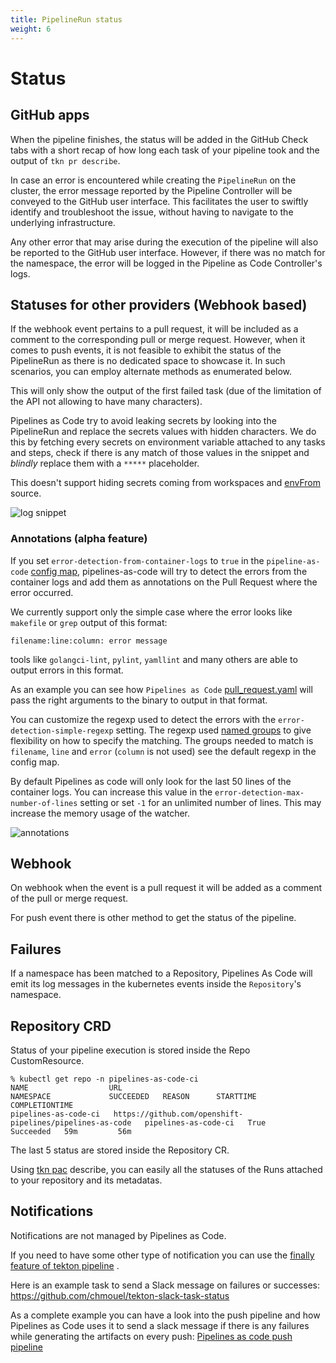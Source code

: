 ```yaml
---
title: PipelineRun status
weight: 6
---
```

# Status

## GitHub apps

When the pipeline finishes, the status will be added in the GitHub Check tabs
with a short recap of how long each task of your pipeline took and the output of
`tkn pr describe`.

In case an error is encountered while creating the `PipelineRun` on the cluster,
the error message reported by the Pipeline Controller will be conveyed to the
GitHub user interface. This facilitates the user to swiftly identify and
troubleshoot the issue, without having to navigate to the underlying
infrastructure.

Any other error that may arise during the execution of the pipeline will also
be reported to the GitHub user interface. However, if there was no match for the
namespace, the error will be logged in the Pipeline as Code Controller's logs.

## Statuses for other providers (Webhook based)

If the webhook event pertains to a pull request, it will be included as a
comment to the corresponding pull or merge request. However, when it comes to
push events, it is not feasible to exhibit the status of the PipelineRun as
there is no dedicated space to showcase it. In such scenarios, you can employ
alternate methods as enumerated below.

This will only show the output of the first failed task (due of the
limitation of the API not allowing to have many characters).

Pipelines as Code try to avoid leaking secrets by looking into the PipelineRun
and replace the secrets values with hidden characters.
We do this by fetching every secrets on environment variable attached to any
tasks and steps, check if there is any match of those values in the snippet and
*blindly* replace them with a `*****` placeholder.

This doesn't support hiding secrets coming from workspaces and
[envFrom](https://kubernetes.io/docs/reference/generated/kubernetes-api/v1.23/#envfromsource-v1-core)
source.

![log snippet](/images/snippet-failure-message.png)

### Annotations (alpha feature)

If you set `error-detection-from-container-logs` to `true` in the
`pipeline-as-code` [config map](/docs/install/settings.md), pipelines-as-code
will try to detect the errors from the container logs and add them as
annotations on the Pull Request where the error occurred.

We currently support only the simple case  where the error looks like `makefile` or `grep` output of this format:

```console
filename:line:column: error message
```

tools like `golangci-lint`, `pylint`, `yamllint` and many others are able to
output errors in this format.

As an example you can see how `Pipelines as Code` [pull_request.yaml](https://github.com/openshift-pipelines/pipelines-as-code/blob/7c9b16409a1a6c93e9480758f069f881e5a50f05/.tekton/pull-request.yaml#L70) will pass the right arguments to the binary to output in that format.

You can customize the regexp used to detect the errors with the
`error-detection-simple-regexp` setting. The regexp used [named
groups](https://www.regular-expressions.info/named.html) to give flexibility on
how to specify the matching. The groups needed to match is `filename`, `line` and `error`
(`column` is not used) see the default regexp in the config map.

By default Pipelines as code will only look for the last 50 lines of the container
logs. You can increase this value in the `error-detection-max-number-of-lines`
setting or set `-1` for an unlimited number of lines. This may increase the memory
usage of the watcher.

![annotations](/images/github-annotation-error-failure-detection.png)

## Webhook

On webhook when the event is a pull request it will be added as a comment of the
pull or merge request.

For push event there is other method to get the status of the pipeline.

## Failures

If a namespace has been matched to a Repository, Pipelines As Code will emit its log messages in the kubernetes events inside the `Repository`'s namespace.

## Repository CRD

Status of your pipeline execution is stored inside the Repo CustomResource.

```console
% kubectl get repo -n pipelines-as-code-ci
NAME                  URL                                                        NAMESPACE             SUCCEEDED   REASON      STARTTIME   COMPLETIONTIME
pipelines-as-code-ci   https://github.com/openshift-pipelines/pipelines-as-code   pipelines-as-code-ci   True        Succeeded   59m         56m
```

The last 5 status are stored inside the Repository CR.

Using [tkn pac](../cli/)  describe, you can easily all the statuses of the Runs attached to your repository and its metadatas.

## Notifications

Notifications are not managed by Pipelines as Code.

If you need to have some other type of notification you can use
the [finally feature of tekton pipeline](https://github.com/tektoncd/pipeline/blob/main/docs/pipelines.md#adding-finally-to-the-pipeline)
.

Here is an example task to send a Slack message on failures or successes:
<https://github.com/chmouel/tekton-slack-task-status>

As a complete example you can have a look into the push pipeline and how Pipelines as Code uses it
to send a slack message if there is any failures while generating the artifacts on every push:
[Pipelines as code push pipeline](https://github.com/openshift-pipelines/pipelines-as-code/blob/7b41cc3f769af40a84b7ead41c6f037637e95070/.tekton/push.yaml#L116)
